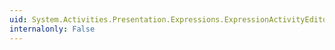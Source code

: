 ```yaml
---
uid: System.Activities.Presentation.Expressions.ExpressionActivityEditor
internalonly: False
---
```

